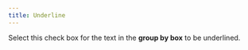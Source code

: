 ```yaml
---
title: Underline
---
```



Select this check box for the text in the **group by box** to be underlined.
